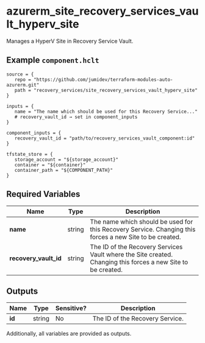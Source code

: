 # azurerm_site_recovery_services_vault_hyperv_site

Manages a HyperV Site in Recovery Service Vault.

## Example `component.hclt`

```hcl
source = {
   repo = "https://github.com/jumidev/terraform-modules-auto-azurerm.git"   
   path = "recovery_services/site_recovery_services_vault_hyperv_site"   
}

inputs = {
   name = "The name which should be used for this Recovery Service..."   
   # recovery_vault_id → set in component_inputs
}

component_inputs = {
   recovery_vault_id = "path/to/recovery_services_vault_component:id"   
}

tfstate_store = {
   storage_account = "${storage_account}"   
   container = "${container}"   
   container_path = "${COMPONENT_PATH}"   
}

```

## Required Variables

| Name | Type |  Description |
| ---- | --------- |  ----------- |
| **name** | string |  The name which should be used for this Recovery Service. Changing this forces a new Site to be created. | 
| **recovery_vault_id** | string |  The ID of the Recovery Services Vault where the Site created. Changing this forces a new Site to be created. | 



## Outputs

| Name | Type | Sensitive? | Description |
| ---- | ---- | --------- | --------- |
| **id** | string | No  | The ID of the Recovery Service. | 

Additionally, all variables are provided as outputs.
